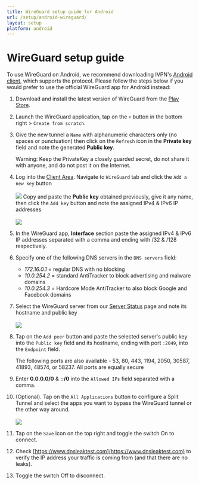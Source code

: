 ```yaml
---
title: WireGuard setup guide for Android
url: /setup/android-wireguard/
layout: setup
platform: android
---
```

# WireGuard setup guide

<div markdown="1" class="notice notice--warning">
To use WireGuard on Android, we recommend downloading IVPN's <a href="/apps-android/">Android client</a>, which supports the protocol. Please follow the steps below if you would prefer to use the official WireGuard app for Android instead:
</div>

1.  Download and install the latest version of WireGuard from the [Play Store](https://play.google.com/store/apps/details?id=com.wireguard.android&hl=en_GB&gl=US).

2.  Launch the WireGuard application, tap on the `+` button in the bottom right > `Create from scratch`.  

3.  Give the new tunnel a `Name` with alphanumeric characters only (no spaces or punctuation) then click on the `Refresh` icon in the **Private key** field and note the generated **Public key**.<div markdown="1" class="notice notice--warning">
    Warning: Keep the PrivateKey a closely guarded secret, do not share it with anyone, and do not post it on the Internet.</div>

4. Log into the [Client Area](/account/login/#id). Navigate to `WireGuard` tab and click the `Add a new key` button<br></br>
![](/images-static/uploads/install-wireguard-openwrt-02.png)
Copy and paste the **Public key** obtained previously, give it any name, then click the `Add key` button and note the assigned IPv4 & IPv6 IP addresses<br></br>
![](/images-static/uploads/install-wireguard-android-01.png)

5. In the WireGuard app, **Interface** section paste the assigned IPv4 & IPv6 IP addresses separated with a comma and ending with /32 & /128 respectively.

6. Specify one of the following DNS servers in the `DNS servers` field:

    - *172.16.0.1* = regular DNS with no blocking
    - *10.0.254.2* = standard AntiTracker to block advertising and malware domains
    - *10.0.254.3* = Hardcore Mode AntiTracker to also block Google and Facebook domains 

7. Select the WireGuard server from our [Server Status](/status/) page and note its hostname and public key<br></br>
![](/images-static/uploads/install-wireguard-android-02.png)

8. Tap on the `Add peer` button and paste the selected server's public key into the `Public key` field and its hostname, ending with port `:2049`, into the `Endpoint` field.<div markdown="1" class="notice notice--info">The following ports are also available - 53, 80, 443, 1194, 2050, 30587, 41893, 48574, or 58237. All ports are equally secure</div>

9. Enter **0.0.0.0/0** & **::/0** into the `Allowed IPs` field separated with a comma.

10. (Optional). Tap on the `All Applications` button to configure a Split Tunnel and select the apps you want to bypass the WireGuard tunnel or the other way around.<br></br>
![](/images-static/uploads/install-wireguard-android-03.png)

11. Tap on the `Save` icon on the top right and toggle the switch On to connect.

12. Check [https://www.dnsleaktest.com](https://www.dnsleaktest.com) to verify the IP address your traffic is coming from (and that there are no leaks).

13. Toggle the switch Off to disconnect.
